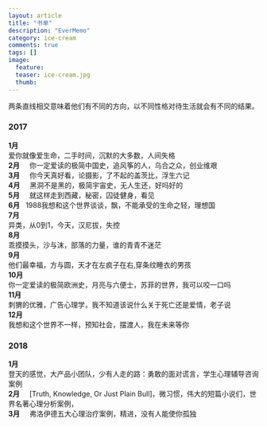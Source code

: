 ```yaml
---
layout: article
title: "书单"
description: "EverMemo"
category: ice-cream
comments: true
tags: []
image:
  feature:
  teaser: ice-cream.jpg
  thumb:
---
```

两条直线相交意味着他们有不同的方向，以不同性格对待生活就会有不同的结果。


### 2017  
**1月**    
爱你就像爱生命，二手时间，沉默的大多数，人间失格     
**2月**          
你一定爱读的极简中国史，追风筝的人，乌合之众，创业维艰  
**3月**      
你今天真好看，论摄影，了不起的盖茨比，浮生六记    
**4月**    
黑洞不是黑的，极简宇宙史，无人生还，好吗好的   
**5月**    
 就这样走到西藏，秘密，囚徒健身，看见  
**6月**  
 1988我想和这个世界谈谈，飘，不能承受的生命之轻，理想国  
**7月**    
 异类，从0到1，今天，汉尼拔，失控   
**8月**    
 乖摸摸头，沙与沫，部落的力量，谁的青青不迷茫  
**9月**    
 他们最幸福，方与圆，天才在左疯子在右,穿条纹睡衣的男孩  
**10月**    
你一定爱读的极简欧洲史，月亮与六便士，苏菲的世界，我可以咬一口吗   
**11月**    
刺猬的优雅，广告心理学，我不知道该说什么关于死亡还是爱情，老子说   
**12月**  
我想和这个世界不一样，预知社会，摆渡人，我在未来等你   


### 2018
**1月**    
登天的感觉，大产品小团队，少有人走的路：勇敢的面对谎言，学生心理辅导咨询案例   
**2月**      
[Truth, Knowledge, Or Just Plain Bull]，微习惯，伟大的短篇小说们，世界名著心理分析案例，  
**3月**      
弗洛伊德五大心理治疗案例，精进，没有人能使你孤独
